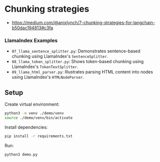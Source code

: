 # Chunking strategies

- <https://medium.com/@anixlynch/7-chunking-strategies-for-langchain-b50dac194813#c3fa>

### LlamaIndex Examples
- `07_llama_sentence_splitter.py`: Demonstrates sentence-based chunking using LlamaIndex's `SentenceSplitter`.
- `08_llama_token_splitter.py`: Shows token-based chunking using LlamaIndex's `TokenTextSplitter`.
- `09_llama_html_parser.py`: Illustrates parsing HTML content into nodes using LlamaIndex's `HTMLNodeParser`.

## Setup

Create virtual environment:

```sh
python3 -m venv ./demo/venv
source ./demo/venv/bin/activate
```

Install dependencies:

```sh
pip install -r requirements.txt
```

Run:

```sh
python3 demo.py
```
